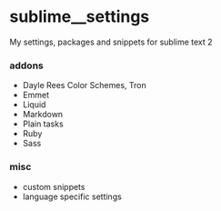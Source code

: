 # sublime__settings

My settings, packages and snippets for sublime text 2

### addons
* Dayle Rees Color Schemes, Tron
* Emmet
* Liquid
* Markdown
* Plain tasks
* Ruby
* Sass

### misc
* custom snippets
* language specific settings
